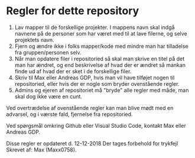 # Regler for dette repository
1. Lav mapper til de forskellige projekter. I mappens navn skal indgå navnene på de personer som har været med til at lave filerne, og selve projektets navn.
2. Fjern og ændre ikke i folks mapper/kode med mindre man har tilladelse fra gruppen/personen selv.
3. Når man opdatere filer i repositoried så skal man skrive en titel på det man har ændret, og end beskrivelse af hvad der er ændret så mankan finde ud af hvad der er sket i de forskellige filer.
4. Skriv til Max eller Andreas GDP, hvis man vil have tilføjet nogen til repositoried, eller hvis der er nogle som bryder ovenstående regler. 
5. Admins og ejeren af repositoriet må "bryde" alle regler med måde, man skal dog ikke være en cunt.

Ved overtrædelse af ovenstående regler kan man blive mødt med en advarsel, og i værste fald, fjernelse fra repositoried.

Ved spørgsmål omkring Github eller Visual Studio Code, kontakt Max eller Andreas GDP.

Disse regler er opdateret d. 12-12-2018
Der tages forbehold for trykfejl
Skrevet af: Max (Maxx0758).
